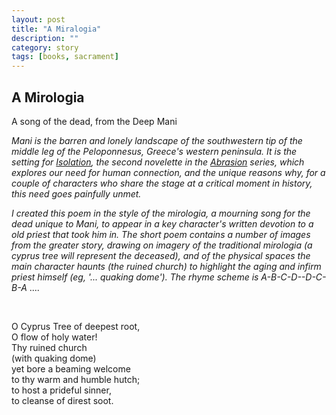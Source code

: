 ```yaml
---
layout: post
title: "A Miralogia"
description: ""
category: story
tags: [books, sacrament]
---
```


## A Mirologia

A song of the dead, from the Deep Mani

*Mani is the barren and lonely landscape of the southwestern tip of the middle leg of the Peloponnesus, 
Greece's western peninsula. It is the setting for [Isolation](http://www.imby.net/20190811/isolation), the second 
novelette in the [Abrasion](http://www.imby.net/20170525/abrasion) series, which explores our 
need for human connection, and the unique reasons why, for a couple of characters who share the stage at a critical moment in history, this need goes painfully unmet.*

*I created this poem in the style of the mirologia, a mourning song for the dead unique to Mani, to appear 
in a key character's written devotion to a old priest that took him in. The short poem contains a number of images from the 
greater story, drawing on imagery of the traditional mirologia (a *cyprus tree* will represent the deceased), and of 
the physical spaces the main character haunts (the *ruined church*) to highlight the aging 
and infirm priest himself (eg, '... *quaking dome*'). The rhyme scheme is A-B-C-D--D-C-B-A* ....

<p>&nbsp;</p>

O Cyprus Tree of deepest root,  
O flow of holy water!  
Thy ruined church  
(with quaking dome)  
yet bore a beaming welcome  
to thy warm and humble hutch;  
to host a prideful sinner,  
to cleanse of direst soot.   
